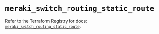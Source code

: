 # `meraki_switch_routing_static_route`

Refer to the Terraform Registry for docs: [`meraki_switch_routing_static_route`](https://registry.terraform.io/providers/ciscodevnet/meraki/1.7.1/docs/resources/switch_routing_static_route).
